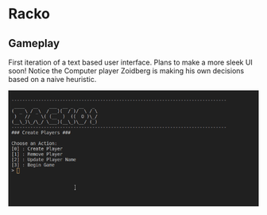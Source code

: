 # Racko

## Gameplay
First iteration of a text based user interface. Plans to make a more sleek UI soon! Notice the Computer player Zoidberg is making his own decisions based on a naive heuristic.

![](resources/images/gameplay-02.gif)
